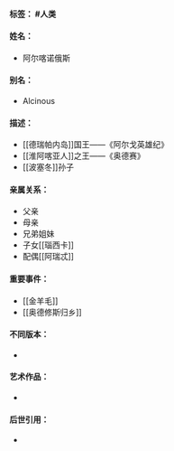 #### 标签： #人类
#### 姓名：
- 阿尔喀诺俄斯
#### 别名：
- Alcinous
#### 描述：
- [[德瑞帕内岛]]国王——《阿尔戈英雄纪》
- [[淮阿喀亚人]]之王——《奥德赛》
- [[波塞冬]]孙子
#### 亲属关系：
- 父亲
- 母亲
- 兄弟姐妹
- 子女[[瑙西卡]]
- 配偶[[阿瑞忒]]
#### 重要事件：
- [[金羊毛]]
- [[奥德修斯归乡]]
#### 不同版本：
- 
#### 艺术作品：
- 
#### 后世引用：
- 
